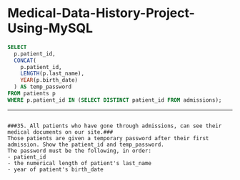 # Medical-Data-History-Project-Using-MySQL

```sql
SELECT 
  p.patient_id,
  CONCAT(
    p.patient_id,
    LENGTH(p.last_name),
    YEAR(p.birth_date)
  ) AS temp_password
FROM patients p
WHERE p.patient_id IN (SELECT DISTINCT patient_id FROM admissions);
```

_______________________________________________________________________________________________________________________________________________________________________________


```

###35. All patients who have gone through admissions, can see their medical documents on our site.###
Those patients are given a temporary password after their first admission. Show the patient_id and temp_password.
The password must be the following, in order:
- patient_id
- the numerical length of patient's last_name
- year of patient's birth_date

```
